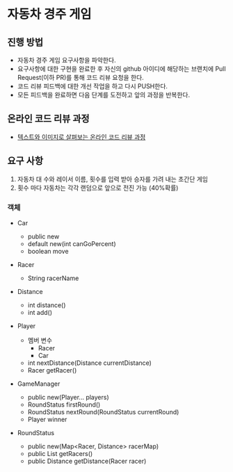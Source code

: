 # 자동차 경주 게임
## 진행 방법
* 자동차 경주 게임 요구사항을 파악한다.
* 요구사항에 대한 구현을 완료한 후 자신의 github 아이디에 해당하는 브랜치에 Pull Request(이하 PR)를 통해 코드 리뷰 요청을 한다.
* 코드 리뷰 피드백에 대한 개선 작업을 하고 다시 PUSH한다.
* 모든 피드백을 완료하면 다음 단계를 도전하고 앞의 과정을 반복한다.

## 온라인 코드 리뷰 과정
* [텍스트와 이미지로 살펴보는 온라인 코드 리뷰 과정](https://github.com/next-step/nextstep-docs/tree/master/codereview)

## 요구 사항

1. 자동차 대 수와 레이서 이름, 횟수를 입력 받아 승자를 가려 내는 초간단 게임
2. 횟수 마다 자동차는 각각 랜덤으로 앞으로 전진 가능 (40%확률)

### 객체

- Car
  - public new
  - default new(int canGoPercent)
  - boolean move

- Racer
  - String racerName
  
- Distance
  - int distance()
  - int add()

- Player
  - 멤버 변수
    - Racer
    - Car
  - int nextDistance(Distance currentDistance)
  - Racer getRacer()

- GameManager
  - public new(Player... players)
  - RoundStatus firstRound()
  - RoundStatus nextRound(RoundStatus currentRound)
  - Player winner

- RoundStatus
  - public new(Map<Racer, Distance> racerMap)
  - public List<Racer> getRacers()
  - public Distance getDistance(Racer racer)
